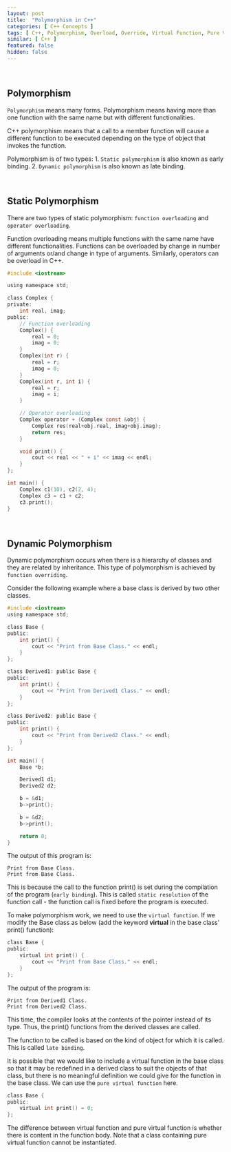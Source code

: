 ```yaml
---
layout: post
title:  "Polymorphism in C++"
categories: [ C++ Concepts ]
tags: [ C++, Polymorphism, Overload, Override, Virtual Function, Pure Virtual Function ]
similar: [ C++ ]
featured: false
hidden: false
---
```


<br />

## Polymorphism

`Polymorphism` means many forms. Polymorphism means having more than one function with the same name but with different functionalities. 

C++ polymorphism means that a call to a member function will cause a different function to be executed depending on the type of object that invokes the function.

Polymorphism is of two types: 1. `Static polymorphism` is also known as early binding. 2. `Dynamic polymorphism` is also known as late binding.

<br />

## Static Polymorphism

There are two types of static polymorphism: `function overloading` and `operator overloading`.

Function overloading means multiple functions with the same name have different functionalities. Functions can be overloaded by change in number of arguments or/and change in type of arguments.
Similarly, operators can be overload in C++.

```c
#include <iostream>

using namespace std;

class Complex {
private:
	int real, imag;
public:
	// Function overloading
	Complex() {
		real = 0;
		imag = 0;
	}
	Complex(int r) {
		real = r;
		imag = 0;
	}
	Complex(int r, int i) {
		real = r;
		imag = i;
	}

	// Operator overloading
	Complex operator + (Complex const &obj) {
		Complex res(real+obj.real, imag+obj.imag);
		return res;
	}

	void print() {
		cout << real << " + i" << imag << endl;
	}
};

int main() {
	Complex c1(10), c2(2, 4);
	Complex c3 = c1 + c2;
	c3.print();
}
```



<br />

## Dynamic Polymorphism

Dynamic polymorphism occurs when there is a hierarchy of classes and they are related by inheritance. This type of polymorphism is achieved by `function overriding`.

Consider the following example where a base class is derived by two other classes.

```c
#include <iostream>
using namespace std;

class Base {
public:
	int print() {
		cout << "Print from Base Class." << endl;
	}
};

class Derived1: public Base {
public:
	int print() {
		cout << "Print from Derived1 Class." << endl;
	}
};

class Derived2: public Base {
public:
	int print() {
		cout << "Print from Derived2 Class." << endl;
	}
};

int main() {
	Base *b;

	Derived1 d1;
	Derived2 d2;

	b = &d1;
	b->print();

	b = &d2;
	b->print();

	return 0;
}
```

The output of this program is:
```
Print from Base Class.         
Print from Base Class.
```

This is because the call to the function print() is set during the compilation of the program (`early binding`). This is called `static resolution` of the function call - the function call is fixed before the program is executed.


To make polymorphism work, we need to use the `virtual function`. If we modify the Base class as below (add the keyword **virtual** in the base class' print() function):
```c
class Base {
public:
	virtual int print() {
		cout << "Print from Base Class." << endl;
	}
};
```

The output of the program is:
```
Print from Derived1 Class.
Print from Derived2 Class.
```

This time, the compiler looks at the contents of the pointer instead of its type. Thus, the print() functions from the derived classes are called. 

The function to be called is based on the kind of object for which it is called. This is called `late binding`.

It is possible that we would like to include a virtual function in the base class so that it may be redefined in a derived class to suit the objects of that class, but there is no meaningful definition we could give for the function in the base class. We can use the `pure virtual function` here.

```c
class Base {
public:
	virtual int print() = 0;
};
```

The difference between virtual function and pure virtual function is whether there is content in the function body. Note that a class containing pure virtual function cannot be instantiated.










